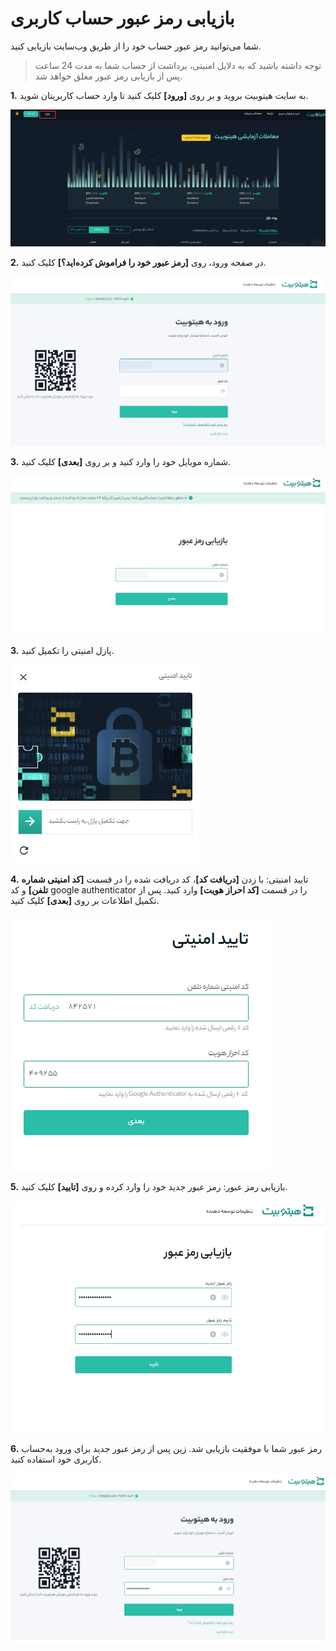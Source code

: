 
# بازیابی رمز عبور حساب کاربری

شما می‌توانید رمز عبور حساب خود را از طریق وب‌سایت بازیابی کنید. 

> توجه داشته باشید که به دلایل امنیتی، برداشت از حساب شما به مدت 24 ساعت پس از بازیابی رمز عبور معلق خواهد شد.


**1.**	به سایت هیتوبیت بروید و بر روی **[ورود]** کلیک کنید تا وارد حساب کاربریتان شوید.

![photo](How-to-Reset-Your-Hitobit-Account-Password.png)


**2.**	در صفحه ورود، روی **[رمز عبور خود را فراموش کرده‌اید؟]** کلیک کنید.

![photo](How-to-Reset-Your-Hitobit-Account-Password1.png)

**3.**	شماره موبایل خود را وارد کنید و بر روی **[بعدی]** کلیک کنید.

![photo](How-to-Reset-Your-Hitobit-Account-Password2.png)


**3.**	پازل امنیتی را تکمیل کنید.

![photo](How-to-Reset-Your-Hitobit-Account-Password5.png)


**4.** تایید امنیتی: با زدن **[دریافت کد]**، کد دریافت شده را در قسمت **[کد امنیتی شماره تلفن]** و کد google authenticator را در قسمت **[کد احراز هویت]** وارد کنید. پس از تکمیل اطلاعات بر روی **[بعدی]** کلیک کنید.

![photo](How-to-Reset-Your-Hitobit-Account-Password6.png)

**5.**	بازیابی رمز عبور: رمز عبور جدید خود را وارد کرده و روی **[تایید]** کلیک کنید.

![photo](How-to-Reset-Your-Hitobit-Account-Password3.png)


**6.**	رمز عبور شما با موفقیت بازیابی شد. زین پس از رمز عبور جدید برای ورود به‌حساب کاربری خود استفاده کنید.

![photo](How-to-Reset-Your-Hitobit-Account-Password4.png)


